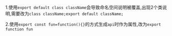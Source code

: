 1.使用`export default class className`会导致命名空间说明被覆盖,出现2个类说明,需要改为`class className;export default className;`

2.使用`export const fun=function(){}`的方式生成`api`时作为属性,改为`export function fun`